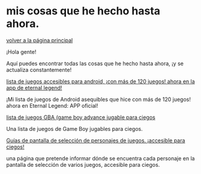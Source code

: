 ﻿# mis cosas que he hecho hasta ahora.

[volver a la página principal](index-es)

¡Hola gente!


  Aquí puedes encontrar todas las cosas que he hecho hasta ahora, ¡y se actualiza constantemente!


[lista de juegos accesibles para android, ¡con más de 120 juegos! ahora en la app de eternal legend!](https://play.google.com/store/apps/details?id=com.eternal.legend&pli=1)


¡Mi lista de juegos de Android asequibles que hice con más de 120 juegos! ahora en Eternal Legend: APP oficial!


[lista de juegos GBA (game boy advance jugable para ciegos](https://azurejoga.github.io/juegos-de-gba-es)


Una lista de juegos de Game Boy jugables para ciegos.


[Guías de pantalla de selección de personajes de juegos. ¡accesible para ciegos!](guia-de-telas)


una página que pretende informar dónde se encuentra cada personaje en la pantalla de selección de varios juegos, accesible para ciegos.